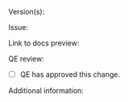 <!--- PR title format: [GH#<gh-issue-id>][BZ#<bz-issue-id>][OCPBUGS#<jira-issue-id>][OSDOCS-<jira-issue-id>]: <short-description-of-the-pr> --->

<!--- If your changes apply to the latest release and/or in-development version of OpenShift, open your PR against the `main` branch. --->

Version(s):
<!--- Specify the version or versions of OpenShift your PR applies to. -->

<!-- Version examples:
  * PR applies to all versions after a specific version (e.g. 4.8): 4.8+
  * PR applies to the in-development version (e.g. 4.12) and future versions: 4.12+
  * PR applies only to a specific single version (e.g. 4.10): 4.10
  * PR applies to multiple specific versions (e.g. 4.8-4.10): 4.8, 4.9, 4.10 --->

Issue:
<!--- Add a link to the Bugzilla, Jira, or GitHub issue, if applicable. --->

Link to docs preview:
<!--- Add direct link(s) to the exact page(s) with updated content from the preview build. --->

QE review:
- [ ] QE has approved this change.
<!--- QE approval is required to merge a PR except for changes that do not impact the meaning of the docs. --->

<!-- NOTE:
Automatic preview functionality is currently only available for some branches. For PRs that update the rendered build in any way against branches that do not create an automated preview:
  * OpenShift documentation team members (core and aligned) must include a link to a locally generated preview.
  * External contributors can request a generated preview from the OpenShift documentation team. --->

Additional information:
<!--- Optional: Include additional context or expand the description here.--->

<!--- Next steps after opening your PR:

* Ask for review from the OpenShift docs team:
  - For community authors: Request a review by tagging @openshift/team-documentation in a GitHub comment.
  - For Red Hat associates:
    * For normal peer requests, add a comment that contains this text: /label peer-review-needed
    * For normal merge review requests, add a comment that contains this text: /label merge-review-needed
    * For urgent peer review requests, ping @peer-review-squad requesting a review in the #forum-docs-review channel (CoreOS Slack workspace) and provide the following information:
      * A link to the PR.
      * The size of the PR that the GitHub bot assigns (ex: XS, S, M, L, XL).
      * Details about how the PR is urgent.
    * For urgent merge requests, ping @merge-review-squad in the #forum-docs-review channel (CoreOS Slack workspace).
    * Except for changes that do not impact the meaning of the content, QE review is required before content is merged.

* IMPORTANT:
  - All documentation changes must be verified by a QE team associate before merging.
  - Squash to one commit before submitting your PR for peer review.

* For more information about verifying your content, see:
  https://github.com/openshift/openshift-docs/blob/main/contributing_to_docs/doc_guidelines.adoc#verification-of-your-content

* For more information about contributing to OpenShift documentation, see:
  https://github.com/openshift/openshift-docs/blob/main/contributing_to_docs/contributing.adoc

Additional resources

The OpenShift docs repo adheres to the following style guides:

- OpenShift documentation guidelines (OSDOCS)
  https://github.com/openshift/openshift-docs/blob/main/contributing_to_docs/doc_guidelines.adoc
- Red Hat Supplementary Style Guide (SSG)
  https://redhat-documentation.github.io/supplementary-style-guide/
- Modular Documentation Reference Guide (Mod Docs)
  https://redhat-documentation.github.io/modular-docs/
- IBM Style Guide (ISG)
  https://www.ibm.com/docs/en/ibm-style

You can log in to the ISG by using your @redhat.com id and single sign-on (SSO) credentials. --->
